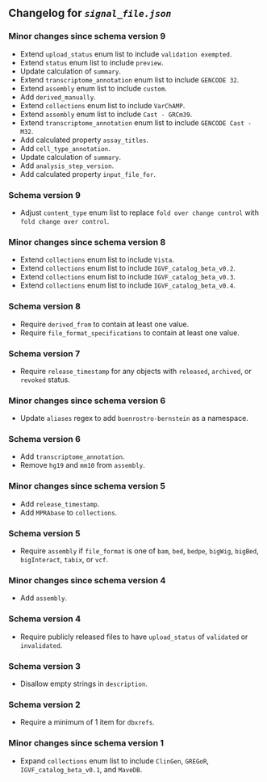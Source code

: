 ## Changelog for *`signal_file.json`*

### Minor changes since schema version 9

* Extend `upload_status` enum list to include `validation exempted`.
* Extend `status` enum list to include `preview`.
* Update calculation of `summary`.
* Extend `transcriptome_annotation` enum list to include `GENCODE 32`.
* Extend `assembly` enum list to include `custom`.
* Add `derived_manually`.
* Extend `collections` enum list to include `VarChAMP`.
* Extend `assembly` enum list to include `Cast - GRCm39`.
* Extend `transcriptome_annotation` enum list to include `GENCODE Cast - M32`.
* Add calculated property `assay_titles`.
* Add `cell_type_annotation`.
* Update calculation of `summary`.
* Add `analysis_step_version`.
* Add calculated property `input_file_for`.

### Schema version 9

* Adjust `content_type` enum list to replace `fold over change control` with `fold change over control`.

### Minor changes since schema version 8

* Extend `collections` enum list to include `Vista`.
* Extend `collections` enum list to include `IGVF_catalog_beta_v0.2`.
* Extend `collections` enum list to include `IGVF_catalog_beta_v0.3`.
* Extend `collections` enum list to include `IGVF_catalog_beta_v0.4`.

### Schema version 8

* Require `derived_from` to contain at least one value.
* Require `file_format_specifications` to contain at least one value.

### Schema version 7

* Require `release_timestamp` for any objects with `released`, `archived`, or `revoked` status.

### Minor changes since schema version 6

* Update `aliases` regex to add `buenrostro-bernstein` as a namespace.

### Schema version 6

* Add `transcriptome_annotation`.
* Remove `hg19` and `mm10` from `assembly`.

### Minor changes since schema version 5

* Add `release_timestamp`.
* Add `MPRAbase` to `collections`.

### Schema version 5

* Require `assembly` if `file_format` is one of `bam`, `bed`, `bedpe`, `bigWig`, `bigBed`, `bigInteract`, `tabix`, or `vcf`.

### Minor changes since schema version 4

* Add `assembly`.

### Schema version 4

* Require publicly released files to have `upload_status` of `validated` or `invalidated`.

### Schema version 3

* Disallow empty strings in `description`.

### Schema version 2

* Require a minimum of 1 item for `dbxrefs`.

### Minor changes since schema version 1

* Expand `collections` enum list to include `ClinGen`, `GREGoR`, `IGVF_catalog_beta_v0.1`, and `MaveDB`.
